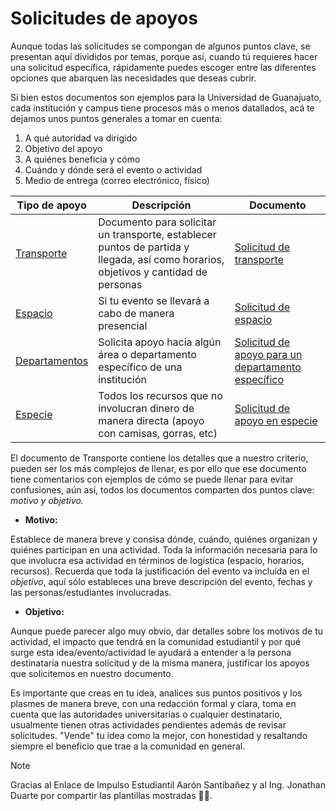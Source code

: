 # Solicitudes de apoyos
Aunque todas las solicitudes se compongan de algunos puntos clave, se presentan aquí divididos por temas, porque así, cuando tú requieres hacer una solicitud específica, rápidamente puedes escoger entre las diferentes opciones que abarquen las necesidades que deseas cubrir.

Si bien estos documentos son ejemplos para la Universidad de Guanajuato, cada institución y campus tiene procesos más o menos datallados, acá te dejamos unos puntos generales a tomar en cuenta:

1. A qué autoridad va dirigido
2. Objetivo del apoyo
3. A quiénes beneficia y cómo
4. Cuándo y dónde será el evento o actividad
5. Medio de entrega (correo electrónico, físico)

| Tipo de apoyo | Descripción | Documento |
| --- | --- | --- |
| <a href="#transporte">Transporte</a>| Documento para solicitar un transporte, establecer puntos de partida y llegada, así como horarios, objetivos y cantidad de personas | [Solicitud de transporte](https://ugtomx-my.sharepoint.com/:w:/g/personal/j_aguilerahuerta_ugto_mx/Ee0GoG6bGsdDmFoE6SZPidcBzwxP-M2sb7OvQhCnGH2k-A?e=0gMPU6) |
| <a href="#espacio">Espacio</a> | Si tu evento se llevará a cabo de manera presencial | [Solicitud de espacio](https://ugtomx-my.sharepoint.com/:w:/g/personal/j_aguilerahuerta_ugto_mx/ERgWzto-fN5DubIhS6L5s5wBhJybCBuARih4FrHpzVNE6w?e=Ec2c6o) |
| <a href="#departamentos">Departamentos</a>| Solicita apoyo hacia algún área o departamento específico de una institución | [Solicitud de apoyo para un departamento específico](https://ugtomx-my.sharepoint.com/:w:/g/personal/j_aguilerahuerta_ugto_mx/EQDLCeLJIqxCs884DCcJAjIBdkCRAKJMN9V0ezwqAgDxdA?e=Yt9mnD) |
| <a href="#especie">Especie</a> | Todos los recursos que no involucran dinero de manera directa (apoyo con camisas, gorras, etc) | [Solicitud de apoyo en especie](https://ugtomx-my.sharepoint.com/:w:/g/personal/j_aguilerahuerta_ugto_mx/Ea4Yx197UddIqWdJmzz8s8QBvOGSf8BiQ0GJv9qaOvZs0Q?e=Wg44HX) | 

El documento de Transporte contiene los detalles que a nuestro criterio, pueden ser los más complejos de llenar, es por ello que ese documento tiene comentarios con ejemplos de cómo se puede llenar para evitar confusiones, aún así, todos los documentos comparten dos puntos clave: *motivo y objetivo.*

- **Motivo:**

Establece de manera breve y consisa dónde, cuándo, quiénes organizan y quiénes participan en una actividad. Toda la información necesaria para lo que involucra esa actividad en términos de logística (espacio, horarios, recursos). Recuerda que toda la justificación del evento va incluída en el *objetivo*, aquí sólo estableces una breve descripción del evento, fechas y las personas/estudiantes involucradas.

- **Objetivo:**

Aunque puede parecer algo muy obvio, dar detalles sobre los motivos de tu actividad, el impacto que tendrá en la comunidad estudiantil y por qué surge esta idea/evento/actividad le ayudará a entender a la persona destinataria nuestra solicitud y de la misma manera, justificar los apoyos que solicitemos en nuestro documento.

Es importante que creas en tu idea, analices sus puntos positivos y los plasmes de manera breve, con una redacción formal y clara, toma en cuenta que las autoridades universitarias o cualquier destinatario, usualmente tienen otras actividades pendientes además de revisar solicitudes. "Vende" tu idea como la mejor, con honestidad y resaltando siempre el beneficio que trae a la comunidad en general.

>[!NOTE]
> Gracias al Enlace de Impulso Estudiantil Aarón Santibañez y al Ing. Jonathan Duarte por compartir las plantillas mostradas 🐝💛.



